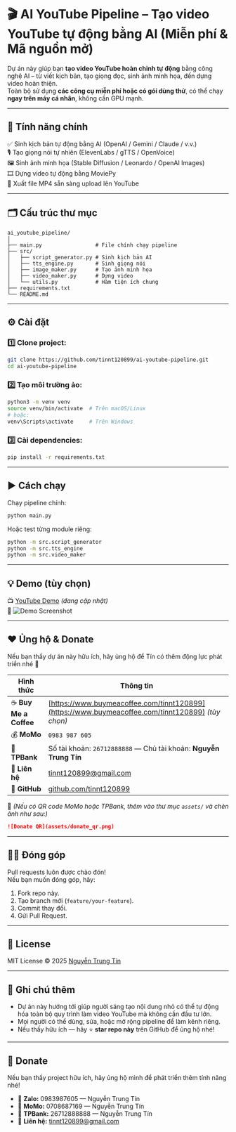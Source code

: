 # 🎬 AI YouTube Pipeline – Tạo video YouTube tự động bằng AI (Miễn phí & Mã nguồn mở)

Dự án này giúp bạn **tạo video YouTube hoàn chỉnh tự động** bằng công nghệ AI – từ viết kịch bản, tạo giọng đọc, sinh ảnh minh họa, đến dựng video hoàn thiện.  
Toàn bộ sử dụng **các công cụ miễn phí hoặc có gói dùng thử**, có thể chạy **ngay trên máy cá nhân**, không cần GPU mạnh.

---

## 🧠 Tính năng chính

✅ Sinh kịch bản tự động bằng AI (OpenAI / Gemini / Claude / v.v.)  
🎙️ Tạo giọng nói tự nhiên (ElevenLabs / gTTS / OpenVoice)  
🖼️ Sinh ảnh minh họa (Stable Diffusion / Leonardo / OpenAI Images)  
🎞️ Dựng video tự động bằng MoviePy  
💾 Xuất file MP4 sẵn sàng upload lên YouTube  

---

## 🗂️ Cấu trúc thư mục

```
ai_youtube_pipeline/
│
├── main.py                 # File chính chạy pipeline
├── src/
│   ├── script_generator.py # Sinh kịch bản AI
│   ├── tts_engine.py       # Sinh giọng nói
│   ├── image_maker.py      # Tạo ảnh minh họa
│   ├── video_maker.py      # Dựng video
│   └── utils.py            # Hàm tiện ích chung
├── requirements.txt
└── README.md
```

---

## ⚙️ Cài đặt

### 1️⃣ Clone project:
```bash
git clone https://github.com/tinnt120899/ai-youtube-pipeline.git
cd ai-youtube-pipeline
```

### 2️⃣ Tạo môi trường ảo:
```bash
python3 -m venv venv
source venv/bin/activate  # Trên macOS/Linux
# hoặc:
venv\Scripts\activate     # Trên Windows
```

### 3️⃣ Cài dependencies:
```bash
pip install -r requirements.txt
```

---

## ▶️ Cách chạy

Chạy pipeline chính:
```bash
python main.py
```

Hoặc test từng module riêng:
```bash
python -m src.script_generator
python -m src.tts_engine
python -m src.video_maker
```

---

## 💡 Demo (tùy chọn)

📺 [YouTube Demo](https://youtube.com/) *(đang cập nhật)*  
📸 ![Demo Screenshot](assets/demo.png)

---

## ❤️ Ủng hộ & Donate

Nếu bạn thấy dự án này hữu ích, hãy ủng hộ để Tín có thêm động lực phát triển nhé 🙏  

| Hình thức | Thông tin |
|------------|------------|
| ☕ **Buy Me a Coffee** | [https://www.buymeacoffee.com/tinnt120899](https://www.buymeacoffee.com/tinnt120899) *(tùy chọn)* |
| 💰 **MoMo** | `0983 987 605` |
| 🏦 **TPBank** | Số tài khoản: `26712888888` — Chủ tài khoản: **Nguyễn Trung Tín** |
| 📧 **Liên hệ** | [tinnt120899@gmail.com](mailto:tinnt120899@gmail.com) |
| 🐙 **GitHub** | [github.com/tinnt120899](https://github.com/tinnt120899) |

📱 *(Nếu có QR code MoMo hoặc TPBank, thêm vào thư mục `assets/` và chèn ảnh như sau:)*

```markdown
![Donate QR](assets/donate_qr.png)
```

---

## 🧑‍💻 Đóng góp

Pull requests luôn được chào đón!  
Nếu bạn muốn đóng góp, hãy:

1. Fork repo này.  
2. Tạo branch mới (`feature/your-feature`).  
3. Commit thay đổi.  
4. Gửi Pull Request.

---

## 📜 License

MIT License © 2025 [Nguyễn Trung Tín](https://github.com/tinnt120899)

---

## 🚀 Ghi chú thêm

- Dự án này hướng tới giúp người sáng tạo nội dung nhỏ có thể tự động hóa toàn bộ quy trình làm video YouTube mà không cần đầu tư lớn.  
- Mọi người có thể dùng, sửa, hoặc mở rộng pipeline để làm kênh riêng.  
- Nếu thấy hữu ích — hãy ⭐ **star repo này** trên GitHub để ủng hộ nhé!

---

## 💖 Donate

Nếu bạn thấy project hữu ích, hãy ủng hộ mình để phát triển thêm tính năng nhé!

- 📱 **Zalo:** 0983987605 — Nguyễn Trung Tín  
- 📱 **MoMo:** 0708687169 — Nguyễn Trung Tín  
- 🏦 **TPBank:** 26712888888 — Nguyễn Trung Tín  
- 📧 **Liên hệ:** [tinnt120899@gmail.com](mailto:tinnt120899@gmail.com)
